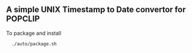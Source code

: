 ## A simple UNIX Timestamp to Date convertor for POPCLIP

To package and install

```sh
  ./auto/package.sh
```
